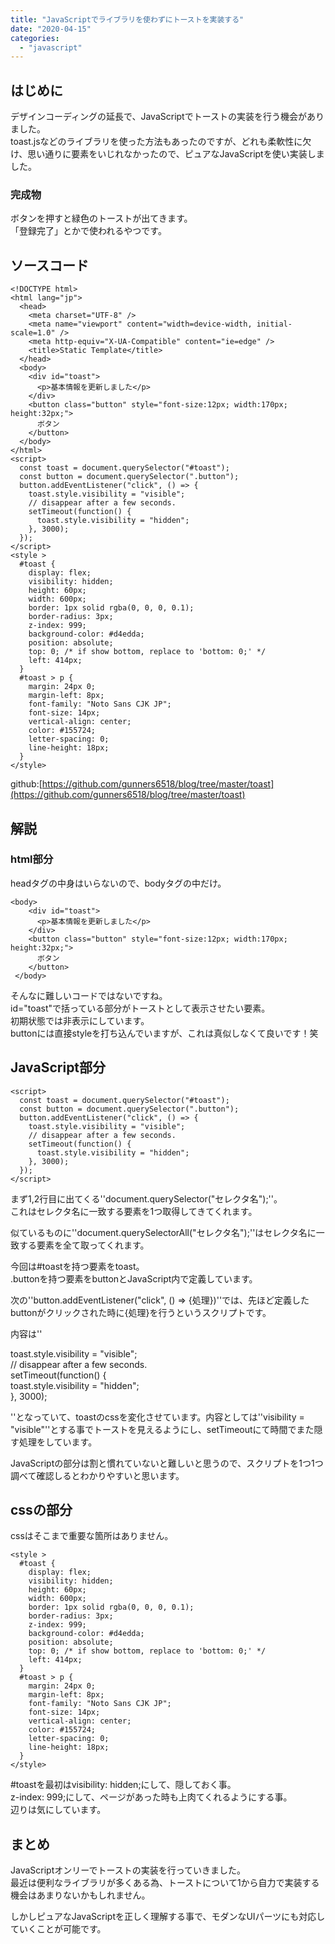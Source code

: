 ```yaml
---
title: "JavaScriptでライブラリを使わずにトーストを実装する"
date: "2020-04-15"
categories: 
  - "javascript"
---
```


## はじめに

デザインコーディングの延長で、JavaScriptでトーストの実装を行う機会がありました。  
toast.jsなどのライブラリを使った方法もあったのですが、どれも柔軟性に欠け、思い通りに要素をいじれなかったので、ピュアなJavaScriptを使い実装しました。

### 完成物

ボタンを押すと緑色のトーストが出てきます。  
「登録完了」とかで使われるやつです。

## ソースコード

```
<!DOCTYPE html>
<html lang="jp">
  <head>
    <meta charset="UTF-8" />
    <meta name="viewport" content="width=device-width, initial-scale=1.0" />
    <meta http-equiv="X-UA-Compatible" content="ie=edge" />
    <title>Static Template</title>
  </head>
  <body>
    <div id="toast">
      <p>基本情報を更新しました</p>
    </div>
    <button class="button" style="font-size:12px; width:170px; height:32px;">
      ボタン
    </button>
  </body>
</html>
<script>
  const toast = document.querySelector("#toast");
  const button = document.querySelector(".button");
  button.addEventListener("click", () => {
    toast.style.visibility = "visible";
    // disappear after a few seconds.
    setTimeout(function() {
      toast.style.visibility = "hidden";
    }, 3000);
  });
</script>
<style >
  #toast {
    display: flex;
    visibility: hidden;
    height: 60px;
    width: 600px;
    border: 1px solid rgba(0, 0, 0, 0.1);
    border-radius: 3px;
    z-index: 999;
    background-color: #d4edda;
    position: absolute;
    top: 0; /* if show bottom, replace to 'bottom: 0;' */
    left: 414px;
  }
  #toast > p {
    margin: 24px 0;
    margin-left: 8px;
    font-family: "Noto Sans CJK JP";
    font-size: 14px;
    vertical-align: center;
    color: #155724;
    letter-spacing: 0;
    line-height: 18px;
  }
</style>
```

github:[https://github.com/gunners6518/blog/tree/master/toast](https://github.com/gunners6518/blog/tree/master/toast)

## 解説

### html部分

headタグの中身はいらないので、bodyタグの中だけ。

```
<body>
    <div id="toast">
      <p>基本情報を更新しました</p>
    </div>
    <button class="button" style="font-size:12px; width:170px; height:32px;">
      ボタン
    </button>
 </body>
```

そんなに難しいコードではないですね。  
id="toast"で括っている部分がトーストとして表示させたい要素。  
初期状態では非表示にしています。  
buttonには直接styleを打ち込んでいますが、これは真似しなくて良いです！笑

## JavaScript部分

```
<script>
  const toast = document.querySelector("#toast");
  const button = document.querySelector(".button");
  button.addEventListener("click", () => {
    toast.style.visibility = "visible";
    // disappear after a few seconds.
    setTimeout(function() {
      toast.style.visibility = "hidden";
    }, 3000);
  });
</script>
```

まず1,2行目に出てくる''document.querySelector("セレクタ名");''。  
これはセレクタ名に一致する要素を1つ取得してきてくれます。

似ているものに''document.querySelectorAll("セレクタ名");''はセレクタ名に一致する要素を全て取ってくれます。

今回は#toastを持つ要素をtoast。  
.buttonを持つ要素をbuttonとJavaScript内で定義しています。

次の''button.addEventListener("click", () => {処理})''では、先ほど定義したbuttonがクリックされた時に{処理}を行うというスクリプトです。

内容は''

toast.style.visibility = "visible";  
// disappear after a few seconds.  
setTimeout(function() {  
toast.style.visibility = "hidden";  
}, 3000);

''となっていて、toastのcssを変化させています。内容としては''visibility = "visible"''とする事でトーストを見えるようにし、setTimeoutにて時間でまた隠す処理をしています。

JavaScriptの部分は割と慣れていないと難しいと思うので、スクリプトを1つ1つ調べて確認しるとわかりやすいと思います。

## cssの部分

cssはそこまで重要な箇所はありません。

```
<style >
  #toast {
    display: flex;
    visibility: hidden;
    height: 60px;
    width: 600px;
    border: 1px solid rgba(0, 0, 0, 0.1);
    border-radius: 3px;
    z-index: 999;
    background-color: #d4edda;
    position: absolute;
    top: 0; /* if show bottom, replace to 'bottom: 0;' */
    left: 414px;
  }
  #toast > p {
    margin: 24px 0;
    margin-left: 8px;
    font-family: "Noto Sans CJK JP";
    font-size: 14px;
    vertical-align: center;
    color: #155724;
    letter-spacing: 0;
    line-height: 18px;
  }
</style>
```

#toastを最初はvisibility: hidden;にして、隠しておく事。  
z-index: 999;にして、ページがあった時も上肉てくれるようにする事。  
辺りは気にしています。

## まとめ

JavaScriptオンリーでトーストの実装を行っていきました。  
最近は便利なライブラリが多くある為、トーストについて1から自力で実装する機会はあまりないかもしれません。

しかしピュアなJavaScriptを正しく理解する事で、モダンなUIパーツにも対応していくことが可能です。
